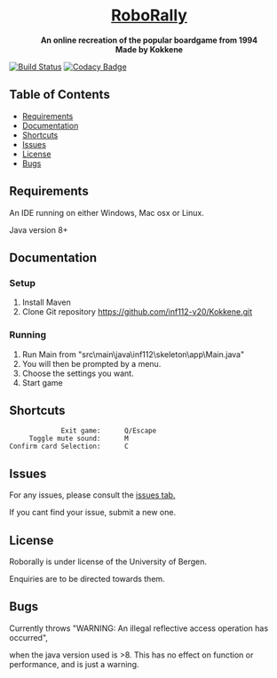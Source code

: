 <h1 align="center">
  <a href="https://github.com/inf112-v20/Kokkene">
    RoboRally
  </a>
</h1>

<p align="center">
  <strong>An online recreation of the popular boardgame from 1994</strong><br>
  <strong>Made by Kokkene</strong><br>
</p>

[![Build Status](https://travis-ci.com/inf112-v20/Kokkene.svg?branch=master)](https://travis-ci.com/inf112-v20/Kokkene) [![Codacy Badge](https://api.codacy.com/project/badge/Grade/e588033d2e1445ab9b5d0fbda3b6719f)](https://app.codacy.com/gh/inf112-v20/Kokkene?utm_source=github.com&utm_medium=referral&utm_content=inf112-v20/Kokkene&utm_campaign=Badge_Grade_Dashboard)

## Table of Contents

- [Requirements](#requirements)
- [Documentation](#documentation)
- [Shortcuts](#shortcuts)
- [Issues](#issues)
- [License](#license)
- [Bugs](#bugs)

## Requirements

An IDE running on either Windows, Mac osx or Linux.

Java version 8+

## Documentation

### Setup

1. Install Maven
2. Clone Git repository https://github.com/inf112-v20/Kokkene.git
    
### Running

1. Run Main from "src\main\java\inf112\skeleton\app\Main.java"
2. You will then be prompted by a menu.
3. Choose the settings you want.
4. Start game

## Shortcuts
    
                 Exit game:      Q/Escape
         Toggle mute sound:      M
    Confirm card Selection:      C

## Issues

For any issues, please consult the [issues tab.](https://github.com/inf112-v20/Kokkene/issues)

If you cant find your issue, submit a new one.

## License

Roborally is under license of the University of Bergen.

Enquiries are to be directed towards them.

## Bugs

Currently throws "WARNING: An illegal reflective access operation has occurred", 

when the java version used is >8. This has no effect on function or performance, and is just a warning.
